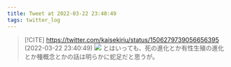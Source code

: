 ```yaml
---
title: Tweet at 2022-03-22 23:40:49
tags: twitter_log
---
```


> [!CITE] https://twitter.com/kaisekiriu/status/1506279739056656395 (2022-03-22 23:40:49)
> ![](https://twitter.com/kaisekiriu/status/1506279739056656395)
> とはいっても、死の進化とか有性生殖の進化とか種概念とかの話は明らかに蛇足だと思うが。
